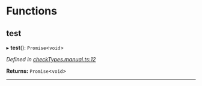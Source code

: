 

# Functions

<a id="test"></a>

##  test

▸ **test**(): `Promise`<`void`>

*Defined in [checkTypes.manual.ts:12](https://github.com/polkadot-js/api/blob/2ae9098/packages/api/src/checkTypes.manual.ts#L12)*

**Returns:** `Promise`<`void`>

___

